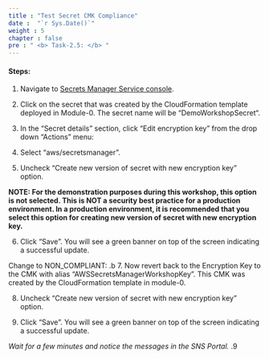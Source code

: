 ```yaml
---
title : "Test Secret CMK Compliance"
date :  "`r Sys.Date()`" 
weight : 5 
chapter : false
pre : " <b> Task-2.5: </b> "
---
```



#### Steps:

1. Navigate to [Secrets Manager Service console](https://console.aws.amazon.com/secretsmanager).



2. Click on the secret that was created by the CloudFormation template deployed in Module-0. The secret name will be “DemoWorkshopSecret“.



3. In the “Secret details” section, click “Edit encryption key” from the drop down “Actions” menu:



4. Select “aws/secretsmanager”.



5. Uncheck “Create new version of secret with new encryption key” option.

**NOTE: For the demonstration purposes during this workshop, this option is not selected. This is NOT a security best practice for a production environment. In a production environment, it is recommended that you select this option for creating new version of secret with new encryption key.**


6. Click “Save”. You will see a green banner on top of the screen indicating a successful update.

Change to NON_COMPLIANT:
.b
7. Now revert back to the Encryption Key to the CMK with alias “AWSSecretsManagerWorkshopKey”. This CMK was created by the CloudFormation template in module-0.



8. Uncheck “Create new version of secret with new encryption key” option.


9. Click “Save”. You will see a green banner on top of the screen indicating a successful update.



*Wait for a few minutes and notice the messages in the SNS Portal.*
.9